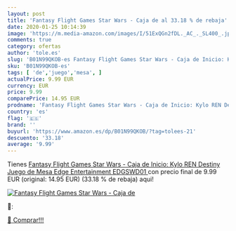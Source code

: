 ```yaml
---
layout: post
title: 'Fantasy Flight Games Star Wars - Caja de al 33.18 % de rebaja'
date: 2020-01-25 10:14:39
image: 'https://m.media-amazon.com/images/I/51ExQGn2fDL._AC_._SL400_.jpg'
comments: true
category: ofertas
author: 'tole.es'
slug: 'B01N99QKOB-es Fantasy Flight Games Star Wars - Caja de Inicio: Kylo REN...'
sku: 'B01N99QKOB-es'
tags: [ 'de','juego','mesa', ]
actualPrice: 9.99 EUR
currency: EUR
price: 9.99
comparePrice: 14.95 EUR
prodname: 'Fantasy Flight Games Star Wars - Caja de Inicio: Kylo REN Destiny  Juego de Mesa  Edge Entertainment EDGSWD01 '
country: 'es'
flag: '🇪🇸'
brand: ''
buyurl: 'https://www.amazon.es/dp/B01N99QKOB/?tag=tolees-21'
descuento: '33.18'
average: '9.99'
---
```


Tienes [Fantasy Flight Games Star Wars - Caja de Inicio: Kylo REN Destiny  Juego de Mesa  Edge Entertainment EDGSWD01 ](https://www.amazon.es/dp/B01N99QKOB/?tag=tolees-21) con precio final de  9.99 EUR (original: 14.95 EUR) (33.18 %  de rebaja) aqui!

[![Fantasy Flight Games Star Wars - Caja de](https://m.media-amazon.com/images/I/51ExQGn2fDL._AC_._SL400_.jpg)](https://www.amazon.es/dp/B01N99QKOB/?tag=tolees-21)

🔎:


[🛒 Comprar!!!](https://www.amazon.es/dp/B01N99QKOB/?tag=tolees-21)
